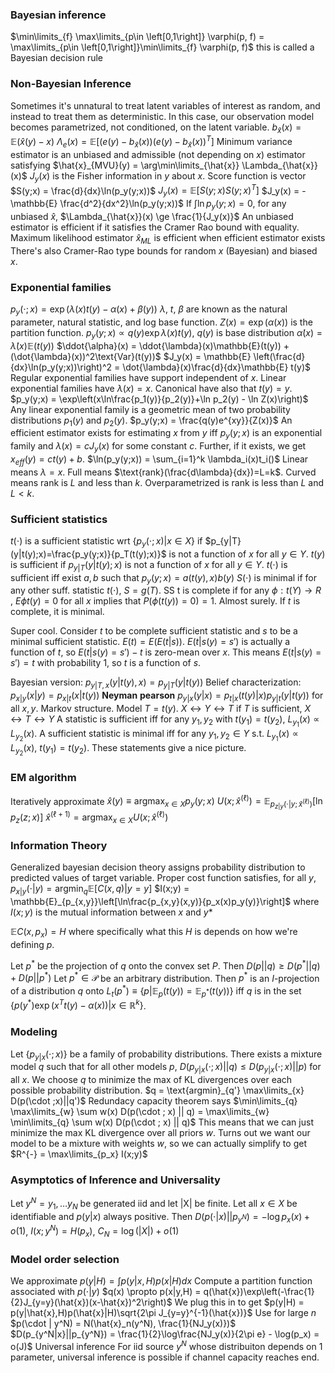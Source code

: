 ### Bayesian inference
$\min\limits_{f} \max\limits_{p\in \left[0,1\right]} \varphi(p, f) = \max\limits_{p\in \left[0,1\right]}\min\limits_{f} \varphi(p, f)$ 
this is called a Bayesian decision rule
### Non-Bayesian Inference
Sometimes it's unnatural to treat latent variables of interest as random, and instead to treat them as deterministic.
In this case, our observation model becomes parametrized, not conditioned, on the latent variable.
$b_{\hat{x}}(x) = \mathbb{E}(\hat{x}(y) - x)$
$\Lambda_e(x) = \mathbb{E}\left[(e(y)-b_{\hat{x}}(x))(e(y)-b_{\hat{x}}(x))^T\right]$
Minimum variance estimator is an unbiased and admissible (not depending on $x$) estimator satisfying
$\hat{x}_{MVU}(y) = \arg\min\limits_{\hat{x}} \Lambda_{\hat{x}}(x)$
$J_y(x)$ is the Fisher information in $y$ about $x$. Score function is vector $S(y;x) = \frac{d}{dx}\ln(p_y(y;x))$
$J_y(x) = \mathbb{E}\left[S(y;x)S(y;x)^T\right]$
$J_y(x) = -\mathbb{E} \frac{d^2}{dx^2}\ln(p_y(y;x))$
If $\int \ln p_y(y;x) = 0$, for any unbiased $\hat{x}$, $\Lambda_{\hat{x}}(x) \ge \frac{1}{J_y(x)}$
An unbiased estimator is efficient if it satisfies the Cramer Rao bound with equality.
Maximum likelihood estimator $\hat{x}_{ML}$ is efficient when efficient estimator exists
There's also Cramer-Rao type bounds for random $x$ (Bayesian) and biased $x$.
### Exponential families
$p_{y}(\cdot;x) = \exp\left(\lambda(x)t(y)-\alpha(x)+\beta(y) \right)$
$\lambda$, $t$, $\beta$ are known as the natural parameter, natural statistic, and log base function.
$Z(x) = \exp\left(\alpha(x)\right)$ is the partition function.
$p_y(y;x) \propto q(y)\exp{\lambda(x)t(y)}$, $q(y)$ is base distribution
$\dot{\alpha}(x) = \dot{\lambda}(x)\mathbb{E}(t(y))$
$\ddot{\alpha}(x) = \ddot{\lambda}(x)\mathbb{E}(t(y)) + (\dot{\lambda}(x))^2\text{Var}(t(y))$
$J_y(x) = \mathbb{E} \left(\frac{d}{dx}\ln(p_y(y;x))\right)^2 = \dot{\lambda}(x)\frac{d}{dx}\mathbb{E} t(y)$
Regular exponential families have support independent of $x$. Linear exponential families have $\lambda(x)=x$. Canonical have also that $t(y)=y$.
$p_y(y;x) = \exp\left(x\ln\frac{p_1(y)}{p_2(y)}+\ln p_2(y) - \ln Z(x)\right)$
Any linear exponential family is a geometric mean of two probability distributions $p_1(y)$ and $p_2(y)$.
    $p_y(y;x) = \frac{q(y)e^{xy}}{Z(x)}$ 
An efficient estimator exists for estimating $x$ from $y$ iff $p_y(y;x)$ is an exponential family 
and $\lambda(x) = cJ_y(x)$ for some constant $c$. Further, if it exists, we get $x_{eff}(y) = ct(y)+b$.
$\ln(p_y(y;x)) = \sum_{i=1}^k \lambda_i(x)t_i()$
Linear means $\lambda = x$. Full means $\text{rank}(\frac{d\lambda}{dx})=L=k$. Curved means rank is $L$ and less than $k$. Overparametrized is rank is less than $L$ and $L<k$.

### Sufficient statistics
$t(\cdot)$ is a sufficient statistic wrt $\left\{p_y(\cdot;x)| x\in X\right\}$ if 
$p_{y|T}(y|t(y);x)=\frac{p_y(y;x)}{p_T(t(y);x)}$ is not a function of $x$ for all $y\in Y$.
$t(y)$ is sufficient if $p_{y|T}(y|t(y);x)$ is not a function of $x$ for all $y\in Y$.
$t(\cdot)$ is sufficient iff exist $a,b$ such that 
$p_y(y;x) = a(t(y),x)b(y)$
$S(\cdot)$ is minimal if for any other suff. statistic $t(\cdot)$, $S=g(T)$.
SS t is complete if for any $\phi : t(Y)\rightarrow R$ , $E \phi t(y)=0$ for all $x$ implies that $P(\phi(t(y))=0)=1$. Almost surely. If $t$ is complete, it is minimal.

Super cool. Consider $t$ to be complete sufficient statistic and $s$ to be a minimal sufficient statistic.
$E(t) =E(E(t|s))$. $E(t|s(y)=s')$ is actually a function of $t$, so $E(t|s(y)=s')-t$ is zero-mean over $x$. This means 
$E(t|s(y)=s')=t$ with probability 1, so $t$ is a function of $s$. 

Bayesian version: $p_{y|T,x}(y|t(y),x) = p_{y|T}(y|t(y))$
Belief characterization: $p_{x|y}(x|y) = p_{x|t}(x|t(y))$
**Neyman** **pearson**
$p_{y|x}(y|x) = p_{t|x}(t(y)|x)p_{y|t}(y|t(y))$ for all $x,y$.
Markov structure. Model $T = t(y)$. $X \leftrightarrow Y \leftrightarrow T$
if $T$ is sufficient, $X \leftrightarrow T \leftrightarrow Y$
A statistic is sufficient iff for any $y_1,y_2$ with $t(y_1)=t(y_2)$, $L_{y_1}(x)\propto L_{y_2}(x)$.
A sufficient statistic is minimal iff for any $y_1,y_2\in Y$ s.t. $L_{y_1}(x) \propto L_{y_2}(x)$, $t(y_1)=t(y_2)$.
These statements give a nice picture.
### EM algorithm
Iteratively approximate $\hat{x}(y)\equiv \text{argmax}_{x\in X} p_y(y;x)$
$U(x;\hat{x}^{(\ell)})=\mathbb{E}_{p_{z|y}(\cdot|y;\hat{x}^{(\ell)})}\left[\ln p_z(z;x)\right]$
$\hat{x}^{(\ell+1)} = \text{argmax}_{x\in X} U(x;\hat{x}^{(\ell)})$
### Information Theory
Generalized bayesian decision theory assigns probability distribution to predicted values of target variable.
Proper cost function satisfies, for all $y$, $p_{x|y}(\cdot | y) = \text{argmin}_{q} \mathbb{E}\left[C(x,q)|y=y\right]$
$I(x;y) = \mathbb{E}_{p_{x,y}}\left[\ln\frac{p_{x,y}(x,y)}{p_x(x)p_y(y)}\right]$ where $I(x;y)$ is the mutual information between $x$ and $y$*

$\mathbb{E}C(x,p_{x})= H$ where specifically what this $H$ is depends on how we're defining $p$.

Let $p^*$ be the projection of $q$ onto the convex set $P$. Then $D(p||q) \ge D(p^*||q) + D(p||p^*)$
Let $p^*\in \mathcal{P}$ be an arbitrary distribution. Then $p^*$ is an $I$-projection of a distribution
$q$ onto $L_t(p^*)\equiv \{ p | \mathbb{E}_p(t(y)) = \mathbb{E}_{p^*}(t(y))\}$ iff $q$ is in the set $\{p(y^*)\exp\left(x^Tt(y)-\alpha(x)\right) | x\in \mathbb{R}^k \}$.
### Modeling
Let $\{p_{y|x}(\cdot ; x)\}$ be a family of probability distributions. There exists a mixture model $q$ such that 
for all other models $p$,
$D(p_{y|x}(\cdot ; x) || q) \le D(p_{y|x}(\cdot ; x) || p)$ for all $x$.
We choose $q$ to minimize the max of KL divergences over each possible probability distribution.
$q = \text{argmin}_{q'} \max\limits_{x} D(p(\cdot ;x)||q')$
Redundacy capacity theorem says 
$\min\limits_{q} \max\limits_{w} \sum w(x) D(p(\cdot ; x) || q) = \max\limits_{w} \min\limits_{q} \sum w(x)  D(p(\cdot ; x) || q)$
This means that we can just minimize the max KL divergence over all priors $w$. 
Turns out we want our model to be a mixture with weights $w$, so we can actually simplify to get
$R^{-} = \max\limits_{p_x} I(x;y)$

### Asymptotics of Inference and Universality
Let $y^N=y_1,\dots y_N$ be generated iid and let |X| be finite. Let all $x\in X$ be identifiable and $p(y|x)$ always positive.
Then  $D(p(\cdot|x)||p_{y^N}) = - \log p_x(x) + o(1)$, $I(x;y^N) = H(p_x)$, $C_N = \log (|X|) + o(1)$

### Model order selection
We approximate $p(y|H) = \int p(y|x,H)p(x|H)dx$
Compute a partition function associated with $p(\cdot | y)$
$q(x) \propto p(x|y,H) = q(\hat{x})\exp\left(-\frac{1}{2}J_{y=y}(\hat{x})(x-\hat{x})^2\right)$
We plug this in to get
$p(y|H) = p(y|\hat{x},H)p(\hat{x}|H)\sqrt{2\pi J_{y=y}^{-1}(\hat{x})}$
Use for large $n$
$p(\cdot | y^N) = N(\hat{x}_n(y^N), \frac{1}{NJ_y(x)})$
$D(p_{y^N|x}||p_{y^N}) = \frac{1}{2}\log\frac{NJ_y(x)}{2\pi e}  - \log(p_x) = o(J)$
Universal inference
For iid source $y^N$ whose distribuiton depends on $1$ parameter, universal inference is possible if
channel capacity reaches end.